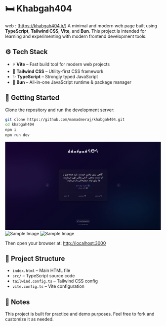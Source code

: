 
# 🛏️ Khabgah404
web : [https://khabgah404.ir/]
A minimal and modern web page built using **TypeScript**, **Tailwind CSS**, **Vite**, and **Bun**. This project is intended for learning and experimenting with modern frontend development tools.

## ⚙️ Tech Stack

* ⚡ **Vite** – Fast build tool for modern web projects
* 🎨 **Tailwind CSS** – Utility-first CSS framework
* ✨ **TypeScript** – Strongly typed JavaScript
* 🍞 **Bun** – All-in-one JavaScript runtime & package manager

## 🚀 Getting Started

Clone the repository and run the development server:

```bash
git clone https://github.com/mamadmeraj/khabgah404.git
cd khabgah404
npm i
npm run dev
```

<img src="./image.png" alt="Sample Image">
<img src="images/sample.jpg" alt="Sample Image">
<img src="images/sample.jpg" alt="Sample Image">

Then open your browser at: [http://localhost:3000](http://localhost:3000)



## 📁 Project Structure

* `index.html` – Main HTML file
* `src/` – TypeScript source code
* `tailwind.config.ts` – Tailwind CSS config
* `vite.config.ts` – Vite configuration

## 📌 Notes

This project is built for practice and demo purposes. Feel free to fork and customize it as needed.
